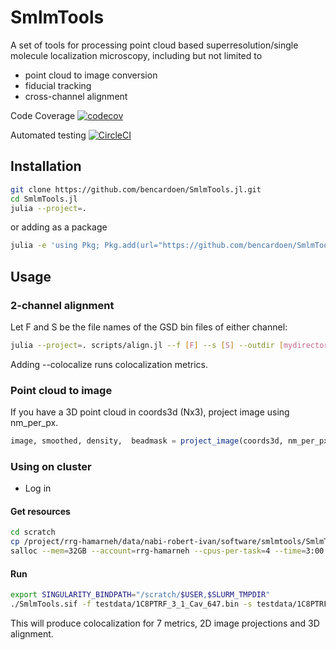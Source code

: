 # SmlmTools

A set of tools for processing point cloud based superresolution/single molecule localization microscopy, including but not limited to 
- point cloud to image conversion
- fiducial tracking
- cross-channel alignment

Code Coverage [![codecov](https://codecov.io/gh/bencardoen/SmlmTools.jl/branch/master/graph/badge.svg?token=qFQ3PGsBBY)](https://codecov.io/gh/bencardoen/SmlmTools.jl)

Automated testing [![CircleCI](https://dl.circleci.com/status-badge/img/gh/bencardoen/SmlmTools.jl/tree/master.svg?style=svg&circle-token=51454c475b36421e7f42be42ebcf3dea1b77c483)](https://dl.circleci.com/status-badge/redirect/gh/bencardoen/SmlmTools.jl/tree/master)

## Installation
```bash
git clone https://github.com/bencardoen/SmlmTools.jl.git
cd SmlmTools.jl
julia --project=.
```
or adding as a package
```bash
julia -e 'using Pkg; Pkg.add(url="https://github.com/bencardoen/SmlmTools.jl.git")'
```

## Usage
### 2-channel alignment
Let F and S be the file names of the GSD bin files of either channel:
```bash
julia --project=. scripts/align.jl --f [F] --s [S] --outdir [mydirectory] --colocalize --align --segment
```
Adding --colocalize runs colocalization metrics.

### Point cloud to image
If you have a 3D point cloud in coords3d (Nx3), project image using nm_per_px.
```julia
image, smoothed, density,  beadmask = project_image(coords3d, nm_per_px; mx=nothing, remove_bead=false, log_scale=true, σnm=10)
```

### Using on cluster
- Log in
#### Get resources
```bash
cd scratch
cp /project/rrg-hamarneh/data/nabi-robert-ivan/software/smlmtools/SmlmTools.sif .
salloc --mem=32GB --account=rrg-hamarneh --cpus-per-task=4 --time=3:00:00
```
#### Run
```bash
export SINGULARITY_BINDPATH="/scratch/$USER,$SLURM_TMPDIR"
./SmlmTools.sif -f testdata/1C8PTRF_3_1_Cav_647.bin -s testdata/1C8PTRF_3_1_PTRF_568.bin -t GSD -p 10 -a -n 10 --outdir . -c
```
This will produce colocalization for 7 metrics, 2D image projections and 3D alignment.
